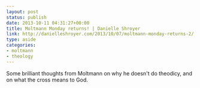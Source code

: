 ```yaml
---
layout: post
status: publish
date: 2013-10-11 04:31:27+00:00
title: Moltmann Monday returns! | Danielle Shroyer
link: http://danielleshroyer.com/2013/10/07/moltmann-monday-returns-2/
type: aside
categories:
- moltmann
- theology
---
```


Some brilliant thoughts from Moltmann on why he doesn't do theodicy, and on what the cross means to God.
